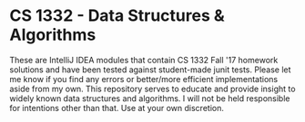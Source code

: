 # CS 1332 - Data Structures &amp; Algorithms
These are IntelliJ IDEA modules that contain CS 1332 Fall '17 homework solutions
and have been tested against student-made junit tests. Please let me know if you
find any errors or better/more efficient implementations aside from my own. This
repository serves to educate and provide insight to widely known data structures
and algorithms. I will not be held responsible for intentions other than that.
Use at your own discretion.
